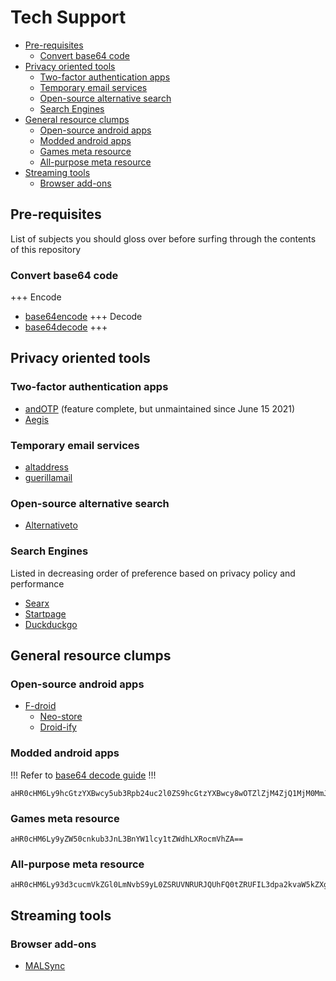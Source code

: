 <!-- <base target="_blank" rel="noopener"> -->

# Tech Support

- [Pre-requisites](#pre-requisites)
  - [Convert base64 code](#convert-base64-code)
- [Privacy oriented tools](#privacy-oriented-tools)
  - [Two-factor authentication apps](#two-factor-authentication-apps)
  - [Temporary email services](#temporary-email-services)
  - [Open-source alternative search](#open-source-alternative-search)
  - [Search Engines](#search-engines)
- [General resource clumps](#general-resource-clumps)
  - [Open-source android apps](#open-source-android-apps)
  - [Modded android apps](#modded-android-apps)
  - [Games meta resource](#games-meta-resource)
  - [All-purpose meta resource](#all-purpose-meta-resource)
- [Streaming tools](#streaming-tools)
  - [Browser add-ons](#browser-add-ons)

## Pre-requisites

List of subjects you should gloss over before surfing through the contents of this repository

### Convert base64 code

+++ Encode

- [base64encode](https://www.base64decode.org/)
  +++ Decode
- [base64decode](https://www.base64decode.org/)
  +++

## Privacy oriented tools

### Two-factor authentication apps

- [andOTP](https://github.com/andOTP/andOTP) (feature complete, but unmaintained since June 15 2021)
- [Aegis](https://github.com/beemdevelopment/Aegis)

### Temporary email services

- [altaddress](https://altaddress.org/)
- [guerillamail](https://www.guerrillamail.com/)

### Open-source alternative search

- [Alternativeto](https://alternativeto.net/)

### Search Engines

Listed in decreasing order of preference based on privacy policy and performance

- [Searx](https://searx.space/)
- [Startpage](https://www.startpage.com/)
- [Duckduckgo](https://duckduckgo.com/)

## General resource clumps

### Open-source android apps

- [F-droid](https://f-droid.org/)
  - [Neo-store](https://github.com/NeoApplications/Neo-Store)
  - [Droid-ify](https://github.com/Iamlooker/Droid-ify)

### Modded android apps

!!!
Refer to [base64 decode guide](#convert-base64-code)
!!!

```
aHR0cHM6Ly9hcGtzYXBwcy5ub3Rpb24uc2l0ZS9hcGtzYXBwcy8wOTZlZjM4ZjQ1MjM0MmJhOTliNGUxNTA5YTQ0OTcyOT92PTk5NzAzNjBiNDQzNjQzNzg5YzMzM2JkMmM3MTgwMDA5
```

### Games meta resource

```
aHR0cHM6Ly9yZW50cnkub3JnL3BnYW1lcy1tZWdhLXRocmVhZA==
```

### All-purpose meta resource

```
aHR0cHM6Ly93d3cucmVkZGl0LmNvbS9yL0ZSRUVNRURJQUhFQ0tZRUFIL3dpa2kvaW5kZXgv
```

## Streaming tools

### Browser add-ons

- [MALSync](https://malsync.moe/)
